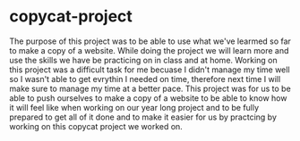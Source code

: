 # copycat-project

The purpose of this project was to be able to use what we've learmed so far to make a copy of a website. While doing the project we will learn more and use the skills we have be practicing on in class and at home. Working on this project was a difficult task for me becuase I didn't manage my time well so I wasn't able to get evrythin I needed on time, therefore next time I will make sure to manage my time at a better pace. This project was for us to be able to push ourselves to make a copy of a website to be able to know how it will feel like when working on our year long project and to be fully prepared to get all of it done and to make it easier for us by practcing by working on this copycat project we worked on.
